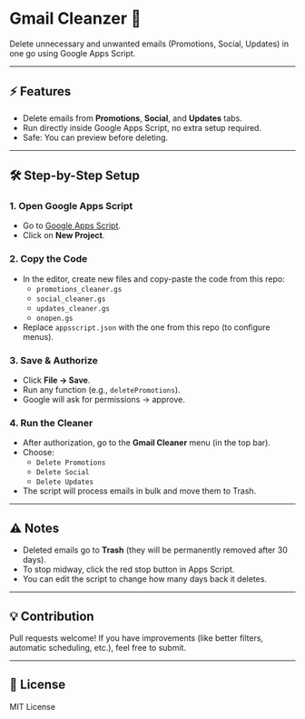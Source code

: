 # Gmail Cleanzer 🚀

Delete unnecessary and unwanted emails (Promotions, Social, Updates) in one go using Google Apps Script.

---

## ⚡ Features
- Delete emails from **Promotions**, **Social**, and **Updates** tabs.
- Run directly inside Google Apps Script, no extra setup required.
- Safe: You can preview before deleting.

---

## 🛠️ Step-by-Step Setup

### 1. Open Google Apps Script
- Go to [Google Apps Script](https://script.google.com/).
- Click on **New Project**.

### 2. Copy the Code
- In the editor, create new files and copy-paste the code from this repo:
  - `promotions_cleaner.gs`
  - `social_cleaner.gs`
  - `updates_cleaner.gs`
  - `onopen.gs`
- Replace `appsscript.json` with the one from this repo (to configure menus).

### 3. Save & Authorize
- Click **File → Save**.
- Run any function (e.g., `deletePromotions`).
- Google will ask for permissions → approve.

### 4. Run the Cleaner
- After authorization, go to the **Gmail Cleaner** menu (in the top bar).
- Choose:
  - `Delete Promotions`
  - `Delete Social`
  - `Delete Updates`
- The script will process emails in bulk and move them to Trash.

---

## ⚠️ Notes
- Deleted emails go to **Trash** (they will be permanently removed after 30 days).
- To stop midway, click the red stop button in Apps Script.
- You can edit the script to change how many days back it deletes.

---

## 💡 Contribution
Pull requests welcome! If you have improvements (like better filters, automatic scheduling, etc.), feel free to submit.

---

## 📜 License
MIT License

